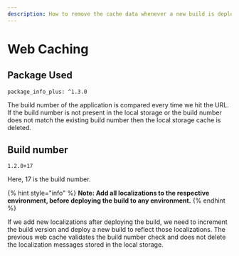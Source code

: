 ```yaml
---
description: How to remove the cache data whenever a new build is deployed
---
```


# Web Caching

## **Package Used**

```
package_info_plus: ^1.3.0
```

The build number of the application is compared every time we hit the URL. If the build number is not present in the local storage or the build number does not match the existing build number then the local storage cache is deleted.

## Build number

```
1.2.0+17 
```

Here, 17 is the build number.

{% hint style="info" %}
**Note: Add all localizations to the respective environment, before deploying the build to any environment.**
{% endhint %}

If we add new localizations after deploying the build, we need to increment the build version and deploy a new build to reflect those localizations. The previous web cache validates the build number check and does not delete the localization messages stored in the local storage.

